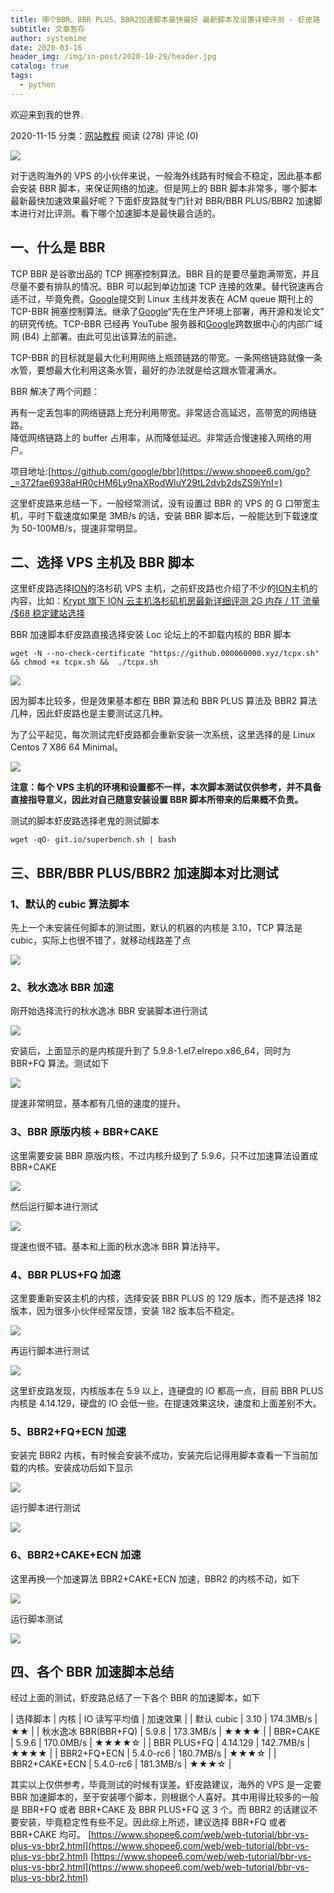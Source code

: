 ```yaml
---
title: 哪个BBR、BBR PLUS、BBR2加速脚本最快最好 最新脚本及设置详细评测 - 虾皮路
subtitle: 文章暂存
author: systemime
date: 2020-03-16
header_img: /img/in-post/2020-10-29/header.jpg
catalog: true
tags:
  - python
---
```


欢迎来到我的世界.

<!-- more -->

2020-11-15 分类：[网站教程](https://www.shopee6.com/web/web-tutorial) 阅读 (278) 评论 (0)

[![](https://shopee6.flxzz.com/2020/11/20201115060936278.jpg!sh6)
](https://www.shopee6.com/go?_=0d5ef1350daHR0cHM6Ly9zaG9wZWU2LmZseHp6LmNvbS8yMDIwLzExLzIwMjAxMTE1MDYwOTM2Mjc4LmpwZw==)

对于选购海外的 VPS 的小伙伴来说，一般海外线路有时候会不稳定，因此基本都会安装 BBR 脚本，来保证网络的加速。但是网上的 BBR 脚本非常多，哪个脚本最新最快加速效果最好呢？下面虾皮路就专门针对 BBR/BBR PLUS/BBR2 加速脚本进行对比评测。看下哪个加速脚本是最快最合适的。

## 一、什么是 BBR

TCP BBR 是谷歌出品的 TCP 拥塞控制算法。BBR 目的是要尽量跑满带宽，并且尽量不要有排队的情况。BBR 可以起到单边加速 TCP 连接的效果。替代锐速再合适不过，毕竟免费。[Google](https://www.shopee6.com/tag/170 "View all posts in Google")提交到 Linux 主线并发表在 ACM queue 期刊上的 TCP-BBR 拥塞控制算法。继承了[Google](https://www.shopee6.com/tag/170 "View all posts in Google")“先在生产环境上部署，再开源和发论文” 的研究传统。TCP-BBR 已经再 YouTube 服务器和[Google](https://www.shopee6.com/tag/170 "View all posts in Google")跨数据中心的内部广域网 (B4) 上部署。由此可见出该算法的前途。

TCP-BBR 的目标就是最大化利用网络上瓶颈链路的带宽。一条网络链路就像一条水管，要想最大化利用这条水管，最好的办法就是给这跟水管灌满水。

BBR 解决了两个问题：

再有一定丢包率的网络链路上充分利用带宽。非常适合高延迟，高带宽的网络链路。  
降低网络链路上的 buffer 占用率，从而降低延迟。非常适合慢速接入网络的用户。

项目地址:[https://github.com/google/bbr](https://www.shopee6.com/go?_=372fae6938aHR0cHM6Ly9naXRodWIuY29tL2dvb2dsZS9iYnI=)

这里虾皮路来总结一下，一般经常测试，没有设置过 BBR 的 VPS 的 G 口带宽主机，平时下载速度如果是 3MB/s 的话，安装 BBR 脚本后，一般能达到下载速度为 50-100MB/s，提速非常明显。

## 二、选择 VPS 主机及 BBR 脚本

这里虾皮路选择[ION](https://www.shopee6.com/tag/44 "View all posts in ION")的洛杉矶 VPS 主机，之前虾皮路也介绍了不少的[ION](https://www.shopee6.com/tag/44 "View all posts in ION")主机的内容，比如：[Krypt 旗下 ION 云主机洛杉矶机房最新详细评测 2G 内存 / 1T 流量 /$68 稳定建站选择](https://www.shopee6.com/hosting/vps/krypt-ion-review.html)

BBR 加速脚本虾皮路直接选择安装 Loc 论坛上的不卸载内核的 BBR 脚本

    wget -N --no-check-certificate "https://github.000060000.xyz/tcpx.sh"  && chmod +x tcpx.sh &&  ./tcpx.sh

[![](https://shopee6.flxzz.com/2020/11/20201115053849370.jpg!sh6)
](https://www.shopee6.com/go?_=e72de36cb5aHR0cHM6Ly9zaG9wZWU2LmZseHp6LmNvbS8yMDIwLzExLzIwMjAxMTE1MDUzODQ5MzcwLmpwZw==)

因为脚本比较多，但是效果基本都在 BBR 算法和 BBR PLUS 算法及 BBR2 算法几种，因此虾皮路也是主要测试这几种。

为了公平起见，每次测试完虾皮路都会重新安装一次系统，这里选择的是 Linux Centos 7 X86 64 Minimal。

[![](https://shopee6.flxzz.com/2020/11/20201115053855123.jpg!sh6)
](https://www.shopee6.com/go?_=6d95d5c21caHR0cHM6Ly9zaG9wZWU2LmZseHp6LmNvbS8yMDIwLzExLzIwMjAxMTE1MDUzODU1MTIzLmpwZw==)

**注意：每个 VPS 主机的环境和设置都不一样，本次脚本测试仅供参考，并不具备直接指导意义，因此对自己随意安装设置 BBR 脚本所带来的后果概不负责。** 

测试的脚本虾皮路选择老鬼的测试脚本

    wget -qO- git.io/superbench.sh | bash

## 三、BBR/BBR PLUS/BBR2 加速脚本对比测试

### 1、默认的 cubic 算法脚本

先上一个未安装任何脚本的测试图，默认的机器的内核是 3.10，TCP 算法是 cubic，实际上也很不错了，就移动线路差了点

[![](https://shopee6.flxzz.com/2020/11/20201115053859465.jpg!sh6)
](https://www.shopee6.com/go?_=7db1397839aHR0cHM6Ly9zaG9wZWU2LmZseHp6LmNvbS8yMDIwLzExLzIwMjAxMTE1MDUzODU5NDY1LmpwZw==)

### 2、秋水逸冰 BBR 加速

刚开始选择流行的秋水逸冰 BBR 安装脚本进行测试

[![](https://shopee6.flxzz.com/2020/11/20201115053903934.jpg!sh6)
](https://www.shopee6.com/go?_=cc215b3e98aHR0cHM6Ly9zaG9wZWU2LmZseHp6LmNvbS8yMDIwLzExLzIwMjAxMTE1MDUzOTAzOTM0LmpwZw==)

安装后，上面显示的是内核提升到了 5.9.8-1.el7.elrepo.x86_64，同时为 BBR+FQ 算法。测试如下

[![](https://shopee6.flxzz.com/2020/11/20201115053907260.png!sh6)
](https://www.shopee6.com/go?_=ab8c514d70aHR0cHM6Ly9zaG9wZWU2LmZseHp6LmNvbS8yMDIwLzExLzIwMjAxMTE1MDUzOTA3MjYwLnBuZw==)

提速非常明显，基本都有几倍的速度的提升。

### 3、BBR 原版内核 + BBR+CAKE

这里需要安装 BBR 原版内核，不过内核升级到了 5.9.6，只不过加速算法设置成 BBR+CAKE

[![](https://shopee6.flxzz.com/2020/11/20201115053912901.png!sh6)
](https://www.shopee6.com/go?_=159811cb38aHR0cHM6Ly9zaG9wZWU2LmZseHp6LmNvbS8yMDIwLzExLzIwMjAxMTE1MDUzOTEyOTAxLnBuZw==)

然后运行脚本进行测试

[![](https://shopee6.flxzz.com/2020/11/20201115053916505.png!sh6)
](https://www.shopee6.com/go?_=a8cb7cb901aHR0cHM6Ly9zaG9wZWU2LmZseHp6LmNvbS8yMDIwLzExLzIwMjAxMTE1MDUzOTE2NTA1LnBuZw==)

提速也很不错。基本和上面的秋水逸冰 BBR 算法持平。

### 4、BBR PLUS+FQ 加速

这里要重新安装主机的内核，选择安装 BBR PLUS 的 129 版本，而不是选择 182 版本，因为很多小伙伴经常反馈，安装 182 版本后不稳定。

[![](https://shopee6.flxzz.com/2020/11/20201115053920834.png!sh6)
](https://www.shopee6.com/go?_=abae4dd412aHR0cHM6Ly9zaG9wZWU2LmZseHp6LmNvbS8yMDIwLzExLzIwMjAxMTE1MDUzOTIwODM0LnBuZw==)

再运行脚本进行测试

[![](https://shopee6.flxzz.com/2020/11/20201115053924283.png!sh6)
](https://www.shopee6.com/go?_=92bd33f00baHR0cHM6Ly9zaG9wZWU2LmZseHp6LmNvbS8yMDIwLzExLzIwMjAxMTE1MDUzOTI0MjgzLnBuZw==)

这里虾皮路发现，内核版本在 5.9 以上，连硬盘的 IO 都高一点，目前 BBR PLUS 内核是 4.14.129，硬盘的 IO 会低一些。在提速效果这块，速度和上面差别不大。

### 5、BBR2+FQ+ECN 加速

安装完 BBR2 内核，有时候会安装不成功，安装完后记得用脚本查看一下当前加载的内核。安装成功后如下显示

[![](https://shopee6.flxzz.com/2020/11/20201115053926332.png!sh6)
](https://www.shopee6.com/go?_=832c26b9fdaHR0cHM6Ly9zaG9wZWU2LmZseHp6LmNvbS8yMDIwLzExLzIwMjAxMTE1MDUzOTI2MzMyLnBuZw==)

运行脚本进行测试

[![](https://shopee6.flxzz.com/2020/11/20201115053929163.png!sh6)
](https://www.shopee6.com/go?_=f6a5216b9caHR0cHM6Ly9zaG9wZWU2LmZseHp6LmNvbS8yMDIwLzExLzIwMjAxMTE1MDUzOTI5MTYzLnBuZw==)

### 6、BBR2+CAKE+ECN 加速

这里再换一个加速算法 BBR2+CAKE+ECN 加速，BBR2 的内核不动，如下

[![](https://shopee6.flxzz.com/2020/11/20201115053933439.png!sh6)
](https://www.shopee6.com/go?_=b12974d493aHR0cHM6Ly9zaG9wZWU2LmZseHp6LmNvbS8yMDIwLzExLzIwMjAxMTE1MDUzOTMzNDM5LnBuZw==)

运行脚本测试

[![](https://shopee6.flxzz.com/2020/11/20201115053935658.png!sh6)
](https://www.shopee6.com/go?_=42f83235bdaHR0cHM6Ly9zaG9wZWU2LmZseHp6LmNvbS8yMDIwLzExLzIwMjAxMTE1MDUzOTM1NjU4LnBuZw==)

## 四、各个 BBR 加速脚本总结

经过上面的测试，虾皮路总结了一下各个 BBR 的加速脚本，如下

| 选择脚本 | 内核 | IO 读写平均值 | 加速效果 |
| 默认 cubic | 3.10 | 174.3MB/s | ★★ |
| 秋水逸冰 BBR(BBR+FQ) | 5.9.8 | 173.3MB/s | ★★★★ |
| BBR+CAKE | 5.9.6 | 170.0MB/s | ★★★★☆ |
| BBR PLUS+FQ | 4.14.129 | 142.7MB/s | ★★★★ |
| BBR2+FQ+ECN | 5.4.0-rc6 | 180.7MB/s | ★★★☆ |
| BBR2+CAKE+ECN | 5.4.0-rc6 | 181.3MB/s | ★★★☆ |

其实以上仅供参考，毕竟测试的时候有误差。虾皮路建议，海外的 VPS 是一定要 BBR 加速脚本的，至于安装哪个脚本，则根据个人喜好。其中用得比较多的一般是 BBR+FQ 或者 BBR+CAKE 及 BBR PLUS+FQ 这 3 个。而 BBR2 的话建议不要安装，毕竟稳定性有些不足。因此综上所述，建议选择 BBR+FQ 或者 BBR+CAKE 均可。 
 [https://www.shopee6.com/web/web-tutorial/bbr-vs-plus-vs-bbr2.html](https://www.shopee6.com/web/web-tutorial/bbr-vs-plus-vs-bbr2.html) 
 [https://www.shopee6.com/web/web-tutorial/bbr-vs-plus-vs-bbr2.html](https://www.shopee6.com/web/web-tutorial/bbr-vs-plus-vs-bbr2.html)
